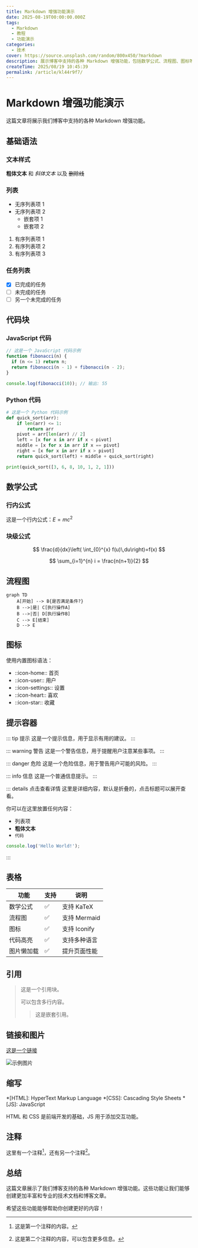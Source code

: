 ```yaml
---
title: Markdown 增强功能演示
date: 2025-08-19T00:00:00.000Z
tags:
  - Markdown
  - 教程
  - 功能演示
categories:
  - 技术
cover: https://source.unsplash.com/random/800x450/?markdown
description: 展示博客中支持的各种 Markdown 增强功能，包括数学公式、流程图、图标等。
createTime: 2025/08/19 10:45:39
permalink: /article/kl44r9f7/
---
```


# Markdown 增强功能演示

这篇文章将展示我们博客中支持的各种 Markdown 增强功能。

## 基础语法

### 文本样式

**粗体文本** 和 *斜体文本* 以及 ~~删除线~~

### 列表

- 无序列表项 1
- 无序列表项 2
  - 嵌套项 1
  - 嵌套项 2

1. 有序列表项 1
2. 有序列表项 2
3. 有序列表项 3

### 任务列表

- [x] 已完成的任务
- [ ] 未完成的任务
- [ ] 另一个未完成的任务

## 代码块

### JavaScript 代码

```javascript
// 这是一个 JavaScript 代码示例
function fibonacci(n) {
  if (n <= 1) return n;
  return fibonacci(n - 1) + fibonacci(n - 2);
}

console.log(fibonacci(10)); // 输出: 55
```

### Python 代码

```python
# 这是一个 Python 代码示例
def quick_sort(arr):
    if len(arr) <= 1:
        return arr
    pivot = arr[len(arr) // 2]
    left = [x for x in arr if x < pivot]
    middle = [x for x in arr if x == pivot]
    right = [x for x in arr if x > pivot]
    return quick_sort(left) + middle + quick_sort(right)

print(quick_sort([3, 6, 8, 10, 1, 2, 1]))
```

## 数学公式

### 行内公式

这是一个行内公式：$E = mc^2$

### 块级公式

$$
\frac{d}{dx}\left( \int_{0}^{x} f(u)\,du\right)=f(x)
$$

$$
\sum_{i=1}^{n} i = \frac{n(n+1)}{2}
$$

## 流程图

```mermaid
graph TD
    A[开始] --> B{是否满足条件?}
    B -->|是| C[执行操作A]
    B -->|否| D[执行操作B]
    C --> E[结束]
    D --> E
```

## 图标

使用内置图标语法：

- ::icon-home:: 首页
- ::icon-user:: 用户
- ::icon-settings:: 设置
- ::icon-heart:: 喜欢
- ::icon-star:: 收藏

## 提示容器

::: tip 提示
这是一个提示信息，用于显示有用的建议。
:::

::: warning 警告
这是一个警告信息，用于提醒用户注意某些事项。
:::

::: danger 危险
这是一个危险信息，用于警告用户可能的风险。
:::

::: info 信息
这是一个普通信息提示。
:::

::: details 点击查看详情
这里是详细内容，默认是折叠的，点击标题可以展开查看。

你可以在这里放置任何内容：

- 列表项
- **粗体文本**
- `代码`

```javascript
console.log('Hello World!');
```
:::

## 表格

| 功能 | 支持 | 说明 |
|------|------|------|
| 数学公式 | ✅ | 支持 KaTeX |
| 流程图 | ✅ | 支持 Mermaid |
| 图标 | ✅ | 支持 Iconify |
| 代码高亮 | ✅ | 支持多种语言 |
| 图片懒加载 | ✅ | 提升页面性能 |

## 引用

> 这是一个引用块。
> 
> 可以包含多行内容。
> 
> > 这是嵌套引用。

## 链接和图片

[这是一个链接](https://github.com/icxcc/icxcc.github.io)

![示例图片](https://source.unsplash.com/random/400x300/?technology)

## 缩写

*[HTML]: HyperText Markup Language
*[CSS]: Cascading Style Sheets
*[JS]: JavaScript

HTML 和 CSS 是前端开发的基础，JS 用于添加交互功能。

## 注释

这里有一个注释[^1]，还有另一个注释[^2]。

[^1]: 这是第一个注释的内容。
[^2]: 这是第二个注释的内容，可以包含更多信息。

## 总结

这篇文章展示了我们博客支持的各种 Markdown 增强功能。这些功能让我们能够创建更加丰富和专业的技术文档和博客文章。

希望这些功能能够帮助你创建更好的内容！